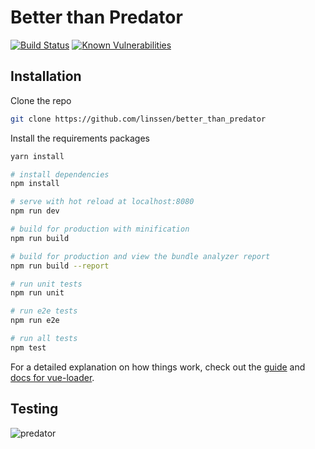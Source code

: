 Better than Predator
===============================================================================

[![Build Status](https://travis-ci.org/linssen/better_than_predator.png?branch=master)](https://travis-ci.org/linssen/better_than_predator)
[![Known Vulnerabilities](https://snyk.io/test/github/linssen/better_than_predator/badge.svg)](https://snyk.io/test/github/linssen/better_than_predator)

Installation
-------------------------------------------------------------------------------

Clone the repo

```bash
git clone https://github.com/linssen/better_than_predator
```

Install the requirements packages

```bash
yarn install
```

``` bash
# install dependencies
npm install

# serve with hot reload at localhost:8080
npm run dev

# build for production with minification
npm run build

# build for production and view the bundle analyzer report
npm run build --report

# run unit tests
npm run unit

# run e2e tests
npm run e2e

# run all tests
npm test
```

For a detailed explanation on how things work, check out the [guide](http://vuejs-templates.github.io/webpack/) and [docs for vue-loader](http://vuejs.github.io/vue-loader).

Testing
-------------------------------------------------------------------------------

![predator](https://f.cloud.github.com/assets/67624/415163/75afa1ae-ac2c-11e2-8a16-cab25bf1a58e.png)
